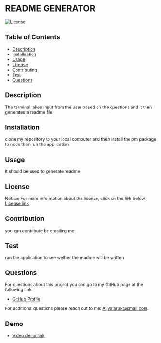 
  # README GENERATOR

  ![License](https://img.shields.io/badge/license-MIT-blue "License Badge")

  ## Table of Contents
  - [Description](#description)
  - [Installastion](#installation)
  - [Usage](#usage)
  - [License](#license)
  - [Contributing](#contribution)
  - [Test](#test)
  - [Questions](#questions)

  ## Description
  The terminal takes input from the user based on the questions and it then generates a readme file

  ## Installation
  clone my repository to your local computer and then install the pm package to node then run the application

  ## Usage
  it should be used to generate readme

  ## License
  Notice: For more information about the license, click on the link below.
  [License link](https://choosealicense.com/licenses/mit/)

  ## Contribution
  you can contribute be emailing me

  ## Test
  run the application to see wether the readme will be written

  ## Questions
  For questions about this project you can go to my GitHub page at the following link:
  - [GitHub Profile](https://github.com/Ajiya7)

  For additional questions please reach out to me: Ajiyafaruk@gmail.com.

  ## Demo
  - [Video demo link](https://drive.google.com/file/d/1tSWOl5NtNtAfKstk9pPyshiK8bW5Y6t9/view)

